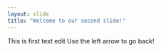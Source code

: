 ```yaml
---
layout: slide
title: "Welcome to our second slide!"
---
```

This is first text edit
Use the left arrow to go back!
